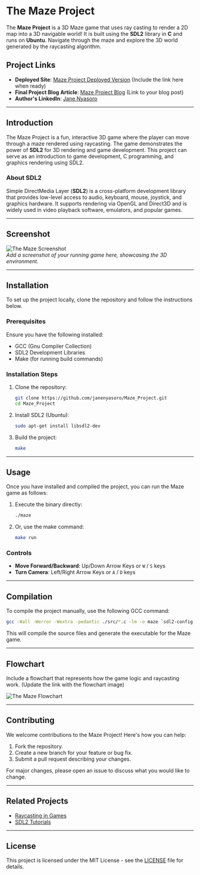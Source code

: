 # The Maze Project

The **Maze Project** is a 3D Maze game that uses ray casting to render a 2D map into a 3D navigable world! It is built using the **SDL2** library in **C** and runs on **Ubuntu**. Navigate through the maze and explore the 3D world generated by the raycasting algorithm.

## Project Links

- **Deployed Site**: [Maze Project Deployed Version](#) (Include the link here when ready)
- **Final Project Blog Article**: [Maze Project Blog](#) (Link to your blog post)
- **Author's LinkedIn**: [Jane Nyasoro](https://www.linkedin.com/in/jane-nyasoro/)

---

## Introduction

The Maze Project is a fun, interactive 3D game where the player can move through a maze rendered using raycasting. The game demonstrates the power of **SDL2** for 3D rendering and game development. This project can serve as an introduction to game development, C programming, and graphics rendering using SDL2.

### About SDL2 

Simple DirectMedia Layer (**SDL2**) is a cross-platform development library that provides low-level access to audio, keyboard, mouse, joystick, and graphics hardware. It supports rendering via OpenGL and Direct3D and is widely used in video playback software, emulators, and popular games.

---

## Screenshot

![The Maze Screenshot](#)  
_Add a screenshot of your running game here, showcasing the 3D environment._

---

## Installation

To set up the project locally, clone the repository and follow the instructions below.

### Prerequisites

Ensure you have the following installed:
- GCC (Gnu Compiler Collection)
- SDL2 Development Libraries
- Make (for running build commands)

### Installation Steps

1. Clone the repository:
    ```bash
    git clone https://github.com/janenyasoro/Maze_Project.git
    cd Maze_Project
    ```
2. Install SDL2 (Ubuntu):
    ```bash
    sudo apt-get install libsdl2-dev
    ```

3. Build the project:
    ```bash
    make
    ```

---

## Usage

Once you have installed and compiled the project, you can run the Maze game as follows:

1. Execute the binary directly:
    ```bash
    ./maze
    ```

2. Or, use the make command:
    ```bash
    make run
    ```

### Controls

- **Move Forward/Backward**: Up/Down Arrow Keys or `W` / `S` keys
- **Turn Camera**: Left/Right Arrow Keys or `A` / `D` keys

---

## Compilation

To compile the project manually, use the following GCC command:

```bash
gcc -Wall -Werror -Wextra -pedantic ./src/*.c -lm -o maze `sdl2-config --cflags` `sdl2-config --libs`
```

This will compile the source files and generate the executable for the Maze game.

---

## Flowchart

Include a flowchart that represents how the game logic and raycasting work. (Update the link with the flowchart image)

![The Maze Flowchart](#)

---

## Contributing

We welcome contributions to the Maze Project! Here's how you can help:

1. Fork the repository.
2. Create a new branch for your feature or bug fix.
3. Submit a pull request describing your changes.

For major changes, please open an issue to discuss what you would like to change.

---

## Related Projects

- [Raycasting in Games](#)
- [SDL2 Tutorials](#)

---

## License

This project is licensed under the MIT License - see the [LICENSE](LICENSE) file for details.



